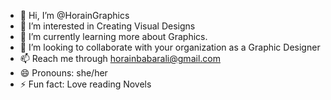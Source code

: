- 👋 Hi, I’m @HorainGraphics
- 👀 I’m interested in Creating Visual Designs
- 🌱 I’m currently learning more about Graphics.
- 💞️ I’m looking to collaborate with your organization as a Graphic Designer
- 📫 Reach me through horainbabarali@gmail.com 
- 😄 Pronouns: she/her
- ⚡ Fun fact: Love reading Novels

<!---
HorainGraphics/HorainGraphics is a ✨ special ✨ repository because its `README.md` (this file) appears on your GitHub profile.
You can click the Preview link to take a look at your changes.
--->
